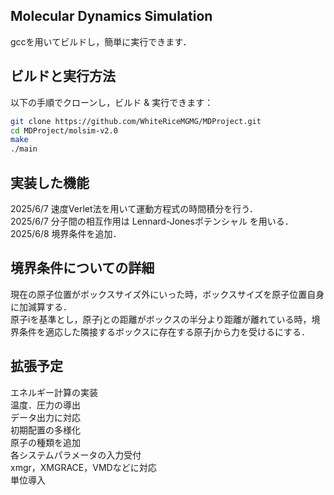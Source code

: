 ## Molecular Dynamics Simulation 
gccを用いてビルドし，簡単に実行できます．

## ビルドと実行方法
以下の手順でクローンし，ビルド & 実行できます：

```bash
git clone https://github.com/WhiteRiceMGMG/MDProject.git
cd MDProject/molsim-v2.0
make
./main
```

## 実装した機能
2025/6/7 速度Verlet法を用いて運動方程式の時間積分を行う．<br>
2025/6/7 分子間の相互作用は Lennard-Jonesポテンシャル を用いる．<br>
2025/6/8 境界条件を追加．<br>

## 境界条件についての詳細
現在の原子位置がボックスサイズ外にいった時，ボックスサイズを原子位置自身に加減算する．<br>
原子iを基準とし，原子jとの距離がボックスの半分より距離が離れている時，境界条件を適応した隣接するボックスに存在する原子jから力を受けるにする．<br>

## 拡張予定
エネルギー計算の実装<br>
温度．圧力の導出<br>
データ出力に対応<br>
初期配置の多様化<br>
原子の種類を追加<br>
各システムパラメータの入力受付<br>
xmgr，XMGRACE，VMDなどに対応<br>
単位導入<br>








